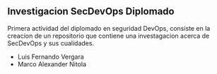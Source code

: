 ## Investigacion SecDevOps Diplomado

Primera actividad del diplomado en seguridad DevOps, consiste en la creacion de un repositorio que contiene una investagacion acerca de SecDevOps y sus cualidades.

- Luis Fernando Vergara
- Marco Alexander Nitola
